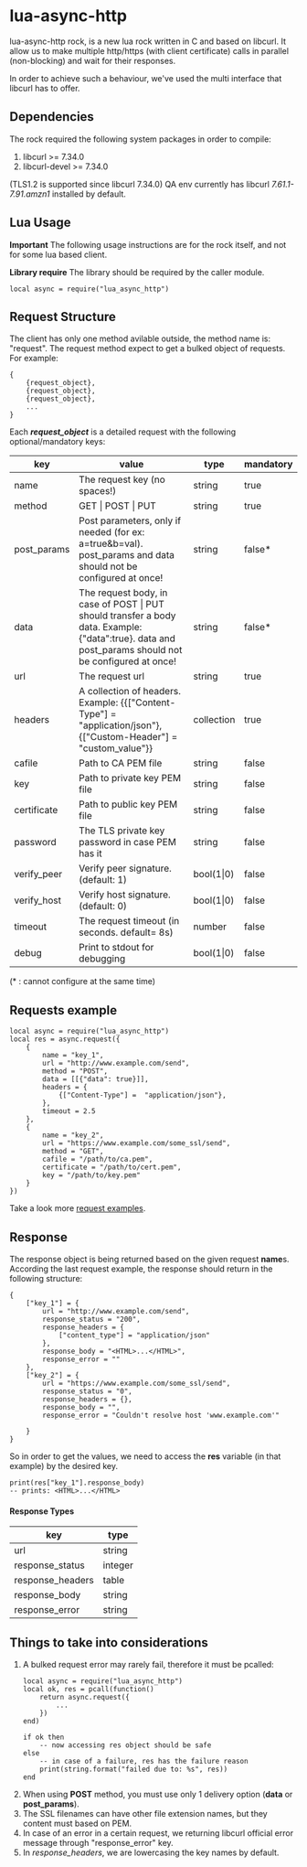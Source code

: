 # lua-async-http

lua-async-http rock, is a new lua rock written in C and based on libcurl. It allow us to make multiple http/https (with client certificate) calls in parallel (non-blocking) and wait for their responses.

In order to achieve such a behaviour, we've used the multi interface that libcurl has to offer. 


## Dependencies

The rock required the following system packages in order to compile:

 1. libcurl >= 7.34.0
 2. libcurl-devel >= 7.34.0

(TLS1.2 is supported since libcurl 7.34.0)
QA env currently has libcurl *7.61.1-7.91.amzn1* installed by default.

## Lua Usage
**Important** 
The following usage instructions are for the rock itself, and not for some lua based client.   

**Library require**
The library should be required by the caller module.
```
local async = require("lua_async_http")
```

## Request Structure
The client has only one method avilable outside, the method name is:  "request". The request method expect to get a bulked object of requests. For example:
```
{
	{request_object},
	{request_object},
	{request_object},
	...
}
```
Each ***request_object*** is a detailed request with the following optional/mandatory keys:

|key|value|type|mandatory|
|--|--|--|--|
|name|The request key (no spaces!)|string|true|
|method|GET \| POST \| PUT|string|true|
|post_params|Post parameters, only if needed (for ex: a=true&b=val). post_params and data should not be configured at once!|string|false*|
|data|The request body, in case of POST \| PUT should transfer a body data. Example: {"data":true}. data and post_params should not be configured at once!|string|false*|
|url|The request url|string|true|
|headers|A collection of headers. Example: {{["Content-Type"] = "application/json"}, {["Custom-Header"] = "custom_value"}}|collection|true|
|cafile|Path to CA PEM file|string|false|
|key|Path to private key PEM file|string|false|
|certificate|Path to public key PEM file|string|false|
|password|The TLS private key password in case PEM has it|string|false|
|verify_peer|Verify peer signature. (default: 1)|bool(1\|0)|false|
|verify_host|Verify host signature. (default: 0)|bool(1\|0)|false|
|timeout|The request timeout (in seconds. default= 8s)|number|false|
|debug|Print to stdout for debugging|bool(1\|0)|false|

(* : cannot configure at the same time)

## Requests example 
```
local async = require("lua_async_http")
local res = async.request({
	{
		name = "key_1",
		url = "http://www.example.com/send",
		method = "POST",
		data = [[{"data": true}]],
		headers = {
			{["Content-Type"] =  "application/json"},
		},
		timeout = 2.5
	},
	{
		name = "key_2",
		url = "https://www.example.com/some_ssl/send",
		method = "GET",
		cafile = "/path/to/ca.pem",
		certificate = "/path/to/cert.pem",
		key = "/path/to/key.pem"
	}
})
```

Take a look more [request examples](https://gitlab.haifa.ibm.com/pinpoint/lua_async_http/blob/master/tests/all-in-one.lua).

## Response
The response object is being returned based on the given request **name**s. According the last request example, the response should return in the following structure: 
```
{
	["key_1"] = {
		url = "http://www.example.com/send",
		response_status = "200",
		response_headers = {
			["content_type"] = "application/json"
		},
		response_body = "<HTML>...</HTML>",
		response_error = ""
	},
	["key_2"] = {
		url = "https://www.example.com/some_ssl/send",
		response_status = "0",
		response_headers = {},
		response_body = "",
		response_error = "Couldn't resolve host 'www.example.com'"
		
	}
}
```

So in order to get the values, we need to access the **res** variable (in that example) by the desired key.

```
print(res["key_1"].response_body)
-- prints: <HTML>...</HTML>
```

#### Response Types
|key|type|
|--|--|
|url|string|
|response_status|integer|
|response_headers|table|
|response_body|string|
|response_error|string|

## Things to take into considerations

 1. A bulked request error may rarely fail, therefore it must be pcalled:
	```
	local async = require("lua_async_http")
	local ok, res = pcall(function()
		return async.request({
			...
		})
	end)

	if ok then
		-- now accessing res object should be safe
	else
		-- in case of a failure, res has the failure reason
		print(string.format("failed due to: %s", res))
	end
	```
2. When using **POST** method, you must use only 1 delivery option (**data** or **post_params**).
3. The SSL filenames can have other file extension names, but they content must based on PEM.
4. In case of an error in a certain request, we returning libcurl official error message through "response_error" key.
5. In *response_headers*, we are lowercasing the key names by default.
